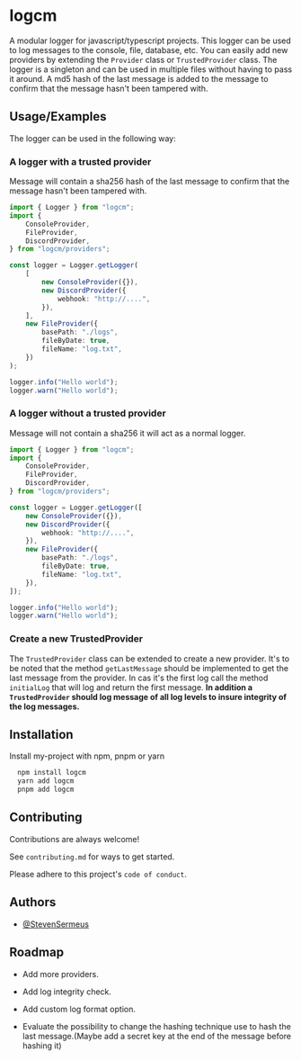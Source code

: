 # logcm

A modular logger for javascript/typescript projects. This logger can be used to log messages to the console, file, database, etc. You can easily add new providers by extending the `Provider` class or `TrustedProvider` class. The logger is a singleton and can be used in multiple files without having to pass it around. A md5 hash of the last message is added to the message to confirm that the message hasn't been tampered with.

## Usage/Examples

The logger can be used in the following way:

### A logger with a trusted provider

Message will contain a sha256 hash of the last message to confirm that the message hasn't been tampered with.

```ts
import { Logger } from "logcm";
import {
	ConsoleProvider,
	FileProvider,
	DiscordProvider,
} from "logcm/providers";

const logger = Logger.getLogger(
	[
		new ConsoleProvider({}),
		new DiscordProvider({
			webhook: "http://....",
		}),
	],
	new FileProvider({
		basePath: "./logs",
		fileByDate: true,
		fileName: "log.txt",
	})
);

logger.info("Hello world");
logger.warn("Hello world");
```

### A logger without a trusted provider

Message will not contain a sha256 it will act as a normal logger.

```ts
import { Logger } from "logcm";
import {
	ConsoleProvider,
	FileProvider,
	DiscordProvider,
} from "logcm/providers";

const logger = Logger.getLogger([
	new ConsoleProvider({}),
	new DiscordProvider({
		webhook: "http://....",
	}),
	new FileProvider({
		basePath: "./logs",
		fileByDate: true,
		fileName: "log.txt",
	}),
]);

logger.info("Hello world");
logger.warn("Hello world");
```

### Create a new TrustedProvider

The `TrustedProvider` class can be extended to create a new provider. It's to be noted that the method `getLastMessage` should be implemented to get the last message from the provider. In cas it's the first log call the method `initialLog` that will log and return the first message. **In addition a `TrustedProvider` should log message of all log levels to insure integrity of the log messages.**

## Installation

Install my-project with npm, pnpm or yarn

```bash
  npm install logcm
  yarn add logcm
  pnpm add logcm
```

## Contributing

Contributions are always welcome!

See `contributing.md` for ways to get started.

Please adhere to this project's `code of conduct`.

## Authors

- [@StevenSermeus](https://github.com/StevenSermeus)

## Roadmap

- Add more providers.

- Add log integrity check.

- Add custom log format option.

- Evaluate the possibility to change the hashing technique use to hash the last message.(Maybe add a secret key at the end of the message before hashing it)
